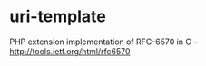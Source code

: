 uri-template
============

PHP extension implementation of RFC-6570 in C - http://tools.ietf.org/html/rfc6570